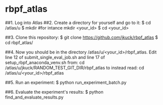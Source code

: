 # rbpf_atlas
##1. Log into Atlas
##2. Create a directory for yourself and go to it:
$ cd /atlas/u
$ mkdir <name of your choice>      #for intance mkdir <your_id>
$ cd <your_id>

##3. Clone this repository:
$ git clone https://github.com/jkuck/rbpf_atlas
$ cd rbpf_atlas/

##4. Now you should be in the directory /atlas/u/<your_id>/rbpf_atlas.
   Edit line 12 of submit_single_eval_job.sh and line 17 of setup_rbpf_anaconda_venv.sh from:
cd /atlas/u/jkuck/RANDOM_TEST_GIT_DIR/rbpf_atlas
   to instead read:
cd /atlas/u/<your_id>/rbpf_atlas

##5. Run an experiment:
$ python run_experiment_batch.py

##6. Evaluate the experiment's results:
$ python find_and_evaluate_results.py
